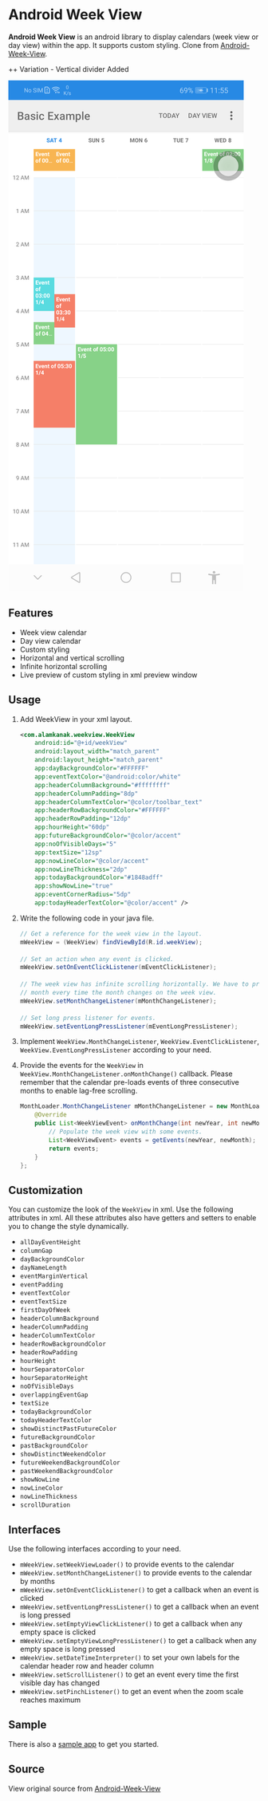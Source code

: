 Android Week View
=================

**Android Week View** is an android library to display calendars (week view or day view) within the app. It supports custom styling. Clone from [Android-Week-View](https://github.com/alamkanak/Android-Week-View/).

++ Variation - Vertical divider Added

![](images/device-2020-01-04-235528.png)

Features
------------

* Week view calendar
* Day view calendar
* Custom styling
* Horizontal and vertical scrolling
* Infinite horizontal scrolling
* Live preview of custom styling in xml preview window

Usage
---------
1. Add WeekView in your xml layout.

    ```xml
    <com.alamkanak.weekview.WeekView
        android:id="@+id/weekView"
        android:layout_width="match_parent"
        android:layout_height="match_parent"
        app:dayBackgroundColor="#FFFFFF"
        app:eventTextColor="@android:color/white"
        app:headerColumnBackground="#ffffffff"
        app:headerColumnPadding="8dp"
        app:headerColumnTextColor="@color/toolbar_text"
        app:headerRowBackgroundColor="#FFFFFF"
        app:headerRowPadding="12dp"
        app:hourHeight="60dp"
        app:futureBackgroundColor="@color/accent"
        app:noOfVisibleDays="5"
        app:textSize="12sp"
        app:nowLineColor="@color/accent"
        app:nowLineThickness="2dp"
        app:todayBackgroundColor="#1848adff"
        app:showNowLine="true"
        app:eventCornerRadius="5dp"
        app:todayHeaderTextColor="@color/accent" />
    ```
2. Write the following code in your java file.

    ```java
    // Get a reference for the week view in the layout.
    mWeekView = (WeekView) findViewById(R.id.weekView);

    // Set an action when any event is clicked.
    mWeekView.setOnEventClickListener(mEventClickListener);

    // The week view has infinite scrolling horizontally. We have to provide the events of a
    // month every time the month changes on the week view.
    mWeekView.setMonthChangeListener(mMonthChangeListener);

    // Set long press listener for events.
    mWeekView.setEventLongPressListener(mEventLongPressListener);
    ```
3. Implement `WeekView.MonthChangeListener`, `WeekView.EventClickListener`, `WeekView.EventLongPressListener` according to your need.

4. Provide the events for the `WeekView` in `WeekView.MonthChangeListener.onMonthChange()` callback. Please remember that the calendar pre-loads events of three consecutive months to enable lag-free scrolling.

    ```java
    MonthLoader.MonthChangeListener mMonthChangeListener = new MonthLoader.MonthChangeListener() {
        @Override
        public List<WeekViewEvent> onMonthChange(int newYear, int newMonth) {
            // Populate the week view with some events.
            List<WeekViewEvent> events = getEvents(newYear, newMonth);
            return events;
        }
    };
    ```

Customization
-------------------

You can customize the look of the `WeekView` in xml. Use the following attributes in xml. All these attributes also have getters and setters to enable you to change the style dynamically.

- `allDayEventHeight`
- `columnGap`
- `dayBackgroundColor`
- `dayNameLength`
- `eventMarginVertical`
- `eventPadding`
- `eventTextColor`
- `eventTextSize`
- `firstDayOfWeek`
- `headerColumnBackground`
- `headerColumnPadding`
- `headerColumnTextColor`
- `headerRowBackgroundColor`
- `headerRowPadding`
- `hourHeight`
- `hourSeparatorColor`
- `hourSeparatorHeight`
- `noOfVisibleDays`
- `overlappingEventGap`
- `textSize`
- `todayBackgroundColor`
- `todayHeaderTextColor`
- `showDistinctPastFutureColor`
- `futureBackgroundColor`
- `pastBackgroundColor`
- `showDistinctWeekendColor`
- `futureWeekendBackgroundColor`
- `pastWeekendBackgroundColor`
- `showNowLine`
- `nowLineColor`
- `nowLineThickness`
- `scrollDuration`

Interfaces
----------

Use the following interfaces according to your need.

- `mWeekView.setWeekViewLoader()` to provide events to the calendar
- `mWeekView.setMonthChangeListener()` to provide events to the calendar by months
- `mWeekView.setOnEventClickListener()` to get a callback when an event is clicked
- `mWeekView.setEventLongPressListener()` to get a callback when an event is long pressed
- `mWeekView.setEmptyViewClickListener()` to get a callback when any empty space is clicked
- `mWeekView.setEmptyViewLongPressListener()` to get a callback when any empty space is long pressed
- `mWeekView.setDateTimeInterpreter()` to set your own labels for the calendar header row and header column
- `mWeekView.setScrollListener()` to get an event every time the first visible day has changed
- `mWeekView.setPinchListener()` to get an event when the zoom scale reaches maximum

Sample
----------

There is also a [sample app](https://github.com/developersunesis/Android-Week-View/tree/master/sample) to get you started.

Source
-------
View original source from [Android-Week-View](https://github.com/alamkanak/Android-Week-View/)
